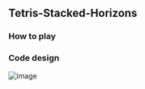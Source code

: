 ## Tetris-Stacked-Horizons
### How to play
### Code design
![image](https://github.com/user-attachments/assets/68b00767-73ab-47cf-8485-5eede6105f68)

